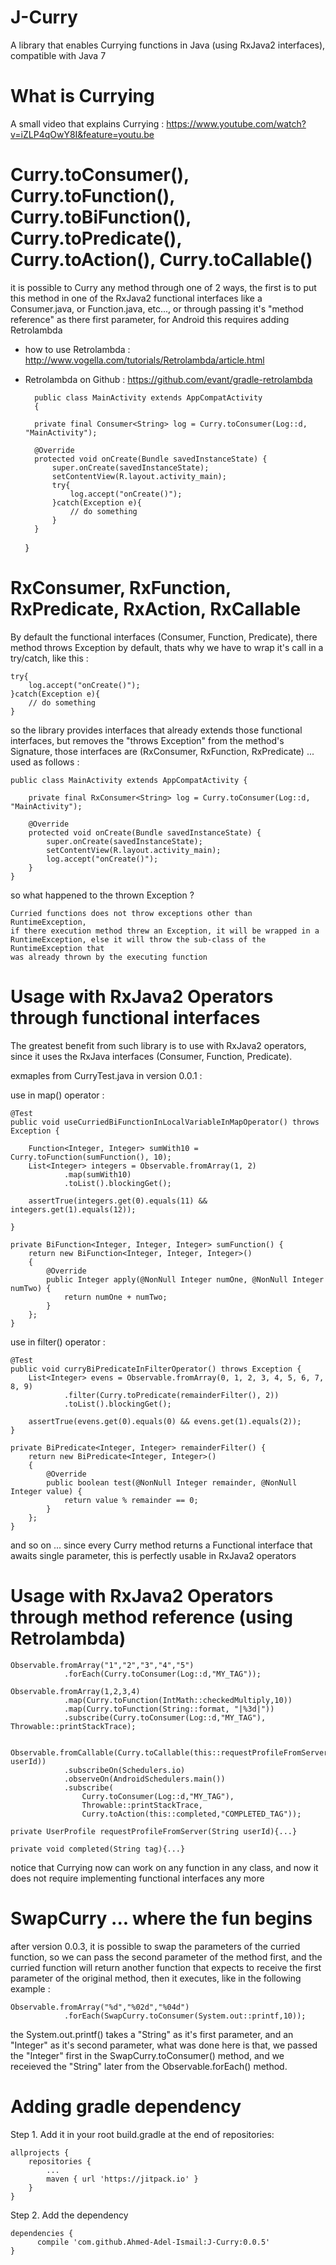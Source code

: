 # J-Curry
A library that enables Currying functions in Java (using RxJava2 interfaces), compatible with Java 7

# What is Currying

A small video that explains Currying : https://www.youtube.com/watch?v=iZLP4qOwY8I&feature=youtu.be

# Curry.toConsumer(), Curry.toFunction(), Curry.toBiFunction(), Curry.toPredicate(), Curry.toAction(), Curry.toCallable()
it is possible to Curry any method through one of 2 ways, the first is to put this method in one of the RxJava2 functional interfaces like a Consumer.java, or Function.java, etc..., or through passing it's "method reference" as there first parameter, for Android this requires adding Retrolambda

- how to use Retrolambda : http://www.vogella.com/tutorials/Retrolambda/article.html
- Retrolambda on Github : https://github.com/evant/gradle-retrolambda

        public class MainActivity extends AppCompatActivity
        {

        private final Consumer<String> log = Curry.toConsumer(Log::d, "MainActivity");

        @Override
        protected void onCreate(Bundle savedInstanceState) {
            super.onCreate(savedInstanceState);
            setContentView(R.layout.activity_main);
            try{
                log.accept("onCreate()");
            }catch(Exception e){
                // do something
            }
        }
    
    }

# RxConsumer, RxFunction, RxPredicate, RxAction, RxCallable

By default the functional interfaces (Consumer, Function, Predicate), there method throws Exception by default, thats why we have 
to wrap it's call in a try/catch, like this :

    try{
        log.accept("onCreate()");
    }catch(Exception e){
        // do something
    }

so the library provides interfaces that already extends those functional interfaces, but removes the "throws Exception" from 
the method's Signature, those interfaces are (RxConsumer, RxFunction, RxPredicate) ... used as follows :

	public class MainActivity extends AppCompatActivity {

		private final RxConsumer<String> log = Curry.toConsumer(Log::d, "MainActivity");

		@Override
		protected void onCreate(Bundle savedInstanceState) {
		    super.onCreate(savedInstanceState);
		    setContentView(R.layout.activity_main);
		    log.accept("onCreate()");
		}
	}
    
so what happened to the thrown Exception ?

    Curried functions does not throw exceptions other than RuntimeException,
    if there execution method threw an Exception, it will be wrapped in a
    RuntimeException, else it will throw the sub-class of the RuntimeException that
    was already thrown by the executing function    
    
# Usage with RxJava2 Operators through functional interfaces

The greatest benefit from such library is to use with RxJava2 operators, since it uses the RxJava interfaces (Consumer, Function, Predicate).

exmaples from CurryTest.java in version 0.0.1 :

use in map() operator :

    @Test
    public void useCurriedBiFunctionInLocalVariableInMapOperator() throws Exception {

        Function<Integer, Integer> sumWith10 = Curry.toFunction(sumFunction(), 10);
        List<Integer> integers = Observable.fromArray(1, 2)
                .map(sumWith10)
                .toList().blockingGet();

        assertTrue(integers.get(0).equals(11) && integers.get(1).equals(12));

    }
    
    private BiFunction<Integer, Integer, Integer> sumFunction() {
        return new BiFunction<Integer, Integer, Integer>()
        {
            @Override
            public Integer apply(@NonNull Integer numOne, @NonNull Integer numTwo) {
                return numOne + numTwo;
            }
        };
    }

use in filter() operator :

    @Test
    public void curryBiPredicateInFilterOperator() throws Exception {
        List<Integer> evens = Observable.fromArray(0, 1, 2, 3, 4, 5, 6, 7, 8, 9)
                .filter(Curry.toPredicate(remainderFilter(), 2))
                .toList().blockingGet();

        assertTrue(evens.get(0).equals(0) && evens.get(1).equals(2));
    }

    private BiPredicate<Integer, Integer> remainderFilter() {
        return new BiPredicate<Integer, Integer>()
        {
            @Override
            public boolean test(@NonNull Integer remainder, @NonNull Integer value) {
                return value % remainder == 0;
            }
        };
    }

and so on ... since every Curry method returns a Functional interface that awaits single parameter, this is perfectly usable in RxJava2 operators 

# Usage with RxJava2 Operators through method reference (using Retrolambda)

    Observable.fromArray("1","2","3","4","5")
                .forEach(Curry.toConsumer(Log::d,"MY_TAG"));

    Observable.fromArray(1,2,3,4)
                .map(Curry.toFunction(IntMath::checkedMultiply,10))
                .map(Curry.toFunction(String::format, "|%3d|"))
                .subscribe(Curry.toConsumer(Log::d,"MY_TAG"), Throwable::printStackTrace);
	
	
	Observable.fromCallable(Curry.toCallable(this::requestProfileFromServer, userId))
				.subscribeOn(Schedulers.io)
				.observeOn(AndroidSchedulers.main())
				.subscribe(
					Curry.toConsumer(Log::d,"MY_TAG"),
					Throwable::printStackTrace, 
					Curry.toAction(this::completed,"COMPLETED_TAG"));
				
	private UserProfile requestProfileFromServer(String userId){...}
	
	private void completed(String tag){...}
	
		
notice that Currying now can work on any function in any class, and now it does not require implementing functional interfaces any more

# SwapCurry ... where the fun begins
after version 0.0.3, it is possible to swap the parameters of the curried function, so we can pass the second parameter of the method first, and the curried function will return another function that expects to receive the first parameter of the original method, then it executes, like in the following example :

    Observable.fromArray("%d","%02d","%04d")
                .forEach(SwapCurry.toConsumer(System.out::printf,10));
		
the System.out.printf() takes a "String" as it's first parameter, and an "Integer" as it's second parameter, what was done here is that, we passed the "Integer" first in the SwapCurry.toConsumer() method, and we receieved the "String" later from the Observable.forEach() method.

# Adding gradle dependency

Step 1. Add it in your root build.gradle at the end of repositories:

    allprojects {
        repositories {
            ...
            maven { url 'https://jitpack.io' }
        }
    }
  
Step 2. Add the dependency
	  
    dependencies {
	      compile 'com.github.Ahmed-Adel-Ismail:J-Curry:0.0.5'
    }

